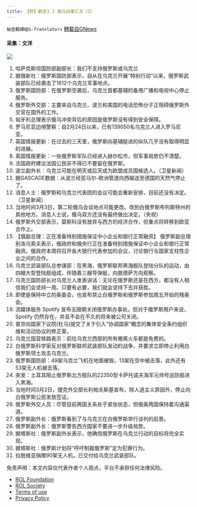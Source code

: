 ```yaml
---
title: 【转】截至3.3 俄乌战事汇总（2）
---
```

`秘密翻譯組G-Translators` [轉載自GNews](https://gnews.org/zh-hans/2100433/)

#### 采集：文洋
![](https://assets.gnews.org/wp-content/uploads/2022/03/图片1-2-1.png)
1. 哈萨克斯坦国防部副部长：我们不支持俄罗斯或乌克兰
2. 据俄新社：俄罗斯国防部表示，自从在乌克兰开展“特别行动”以来，俄罗斯武装部队已经袭击了1612个乌克兰军事地点。
3. 俄罗斯国防部：在俄罗斯空袭后，乌克兰首都基辅的备用广播和电视中心停止服务。
4. 俄罗斯外交部：主要来自乌克兰、波兰和美国的电话恐怖分子正阻碍俄罗斯外交官在国外的工作。
5. 匈牙利总理表示俄乌冲突背后的原因是俄罗斯没有得到安全保障。
6. 罗马尼亚边境警察：自2月24日以来，已有139050名乌克兰人进入罗马尼亚。
7. 英国情报更新：在过去的三天里，俄罗斯向基辅挺进的纵队几乎没有取得明显的进展。
8. 英国情报更新：一些俄罗斯军队已经进入赫尔松市，但军事局势仍不清楚。
9. 法国政府建议法国公民非不得已不要留在俄罗斯。
10. 波兰副外长：乌克兰可能在明天或后天成为欧盟成员国候选人。（卫星新闻）
11. 据GASCADE数据：从波兰经亚马尔-欧洲管道向西输送至德国的天然气停止了。
12. 消息人士：俄罗斯和乌克兰代表团的会议可能会重新安排，目前还没有决定。（卫星新闻）
13. 当地时间3月3日，第二轮俄乌会谈地点可能更改。改到白俄罗斯布列斯特州的其他地方。消息人士说，俄乌双方还没有最终做出决定。（央视）
14. 俄罗斯外交部表示，莫斯科没有放弃与西方的经济合作，但重点将转移到欧亚合作上。
15. 【俄副总理：正在准备特别措施保证中小企业和银行正常融资】
俄罗斯副总理别洛乌索夫表示，俄政府和俄央行正在准备特别措施保证中小企业和银行正常融资。俄政府本周将召开各大银行代表参加的会议，讨论银行与国家支柱性企业之间的合作。
16. 乌克兰武装部队总参谋部：在黑海，俄罗斯联邦黑海舰队登陆分队的运动，由四艘大型登陆舰组成，伴随着三艘导弹艇，向敖德萨方向观察。
17. 乌克兰国防部长对乌克兰人发表讲话：无论在俄罗斯还是在西方，都没有人相信我们会坚持一周。只要有必要，我们就会坚持下去并获胜。
18. 即使是保持中立的奥委会，也宣布禁止白俄罗斯和俄罗斯参加周五开始的残奥会。
19. 流媒体服务 Spotify 宣布无限期关闭俄罗斯办事处。但对于俄罗斯用户来说，Spotify 仍然存在，并且不会在不久的将来被公司关闭。
20. 普京向国家下议院(杜马)提交了关于引入“协调国家”概念的集体安全条约组织维和活动协议的修正案，
21. 乌克兰国营铁路表示：前往乌克兰西部的所有撤离火车都是免费的。
22. 白俄罗斯科学家反对俄罗斯联邦武装部队发动的战争，并要求立即停止利用白俄罗斯领土攻击乌克兰。
23. 俄罗斯国防部：49架乌克兰飞机在地面被毁，13架在空中被击落，此外还有53架无人机被击落。
24. 突发：土耳其阻止俄罗斯北方舰队的22350型卡萨托诺夫海军元帅号巡防舰进入黑海。
25. 当地时间3月2日，捷克外交部长利帕夫斯基宣布，除人道主义原因外，停止向白俄罗斯公民发放签证。
26. 俄罗斯外交人员：尽管目前两国关系处于紧张状态，但俄美两国保持着沟通渠道。
27. 俄罗斯副外长：俄罗斯看到了与乌克兰在白俄罗斯举行谈判的前景。
28. 俄罗斯副外长：俄罗斯警告西方国家不要进一步升级局势。
29. 据塔斯社：俄罗斯副外长表示，他确信俄罗斯在乌克兰行动的目标将完全实现。
30. 据塔斯社：俄罗斯计划将“呼吁制裁俄罗斯”定为犯罪行为。
31. 拉脱维亚捐赠90架无人机，已交付给乌克兰武装部队。


 

免责声明：本文内容仅代表作者个人观点，平台不承担任何法律风险。

- [ROL Foundation](https://rolfoundation.org/)
- [ROL Society](https://rolsociety.org/)
- [Terms of use](https://gnews.org/terms-of-use-3/)
- [Privacy Policy](https://gnews.org/privacy-policy/)
